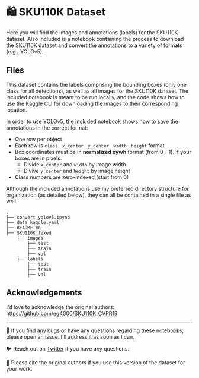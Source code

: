 # 🛍️ SKU110K Dataset

Here you will find the images and annotations (labels) for the SKU110K dataset. Also included is a notebook containing the process to download the SKU110K dataset and convert the annotations to a variety of formats (e.g., YOLOv5).

## Files

This dataset contains the labels comprising the bounding boxes (only one class for all detections), as well as all images for the SKU110K dataset. The included notebook is meant to be run locally, and the code shows how to use the Kaggle CLI for downloading the images to their corresponding location.

In order to use YOLOv5, the included notebook shows how to save the annotations in the correct format:
- One row per object
- Each row is `class` &nbsp; `x_center` &nbsp; `y_center` &nbsp; `width` &nbsp; `height` format
- Box coordinates must be in **normalized xywh** format (from 0 - 1). If your boxes are in pixels:
    - Divide `x_center` and `width` by image width
    - Divive `y_center` and `height` by image height
- Class numbers are zero-indexed (start from 0)

Although the included annotations use my preferred directory structure for organization (as detailed below), they can all be contained in a single file as well.

    .
    ├── convert_yolov5.ipynb
    ├── data_kaggle.yaml
    ├── README.md
    ├── SKU110K_fixed    
        ├── images
            ├── test
            ├── train
            ├── val
        ├── labels
            ├── test
            ├── train
            ├── val

## Acknowledgements

I'd love to acknowledge the original authors: https://github.com/eg4000/SKU110K_CVPR19

---

🐞 If you find any bugs or have any questions regarding these notebooks, please open an issue. I'll address it as soon as I can. 

🐦 Reach out on [Twitter](https://twitter.com/datasith) if you have any questions. 

🔗 Please cite the original authors if you use this version of the dataset for your work.